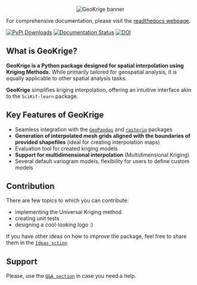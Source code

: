 <p align="center">
  <img alt="GeoKrige banner" src="https://geokrige.readthedocs.io/latest/images/geokrige_baner.png"/>
</p>

For comprehensive documentation, please visit the [readthedocs webpage](https://geokrige.readthedocs.io/latest/).

[![PyPi Downloads](https://static.pepy.tech/badge/geokrige)](https://pepy.tech/project/geokrige)
[![Documentation Status](https://readthedocs.org/projects/geokrige/badge/?version=latest)](https://geokrige.readthedocs.io/latest/?badge=latest)
[![DOI](https://zenodo.org/badge/776209752.svg)](https://zenodo.org/doi/10.5281/zenodo.10866997)

## What is GeoKrige?

**GeoKrige is a Python package designed for spatial interpolation using Kriging Methods.** While primarily tailored for 
geospatial analysis, it is equally applicable to other spatial analysis tasks.

**GeoKrige** simplifies kriging interpolation, offering an intuitive interface akin to the `SciKit-learn` package.

## Key Features of GeoKrige

- Seamless integration with the [`GeoPandas`](https://geopandas.org/en/stable/#) and [`rasterio`](https://rasterio.readthedocs.io/en/stable/) packages
- **Generation of interpolated mesh grids aligned with the boundaries of provided shapefiles** (ideal for creating 
interpolation maps)
- Evaluation tool for created kriging models
- **Support for multidimensional interpolation** (Multidimensional Kriging)
- Several default variogram models, flexibility for users to define custom models

## Contribution

There are few topics to which you can contribute:

- implementing the Universal Kriging method
- creating unit tests
- designing a cool-looking logo :)

If you have other ideas on how to improve the package, feel free to share them in the [`Ideas sction`](https://github.com/pdGruby/geokrige/discussions/categories/ideas)

## Support

Please, use the [`Q&A section`](https://github.com/pdGruby/geokrige/discussions/categories/q-a) in case you need a help.
